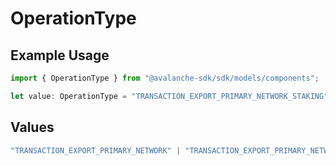 # OperationType

## Example Usage

```typescript
import { OperationType } from "@avalanche-sdk/sdk/models/components";

let value: OperationType = "TRANSACTION_EXPORT_PRIMARY_NETWORK_STAKING";
```

## Values

```typescript
"TRANSACTION_EXPORT_PRIMARY_NETWORK" | "TRANSACTION_EXPORT_PRIMARY_NETWORK_STAKING" | "TRANSACTION_EXPORT_PRIMARY_NETWORK_SIMPLE" | "TRANSACTION_EXPORT_EVM"
```